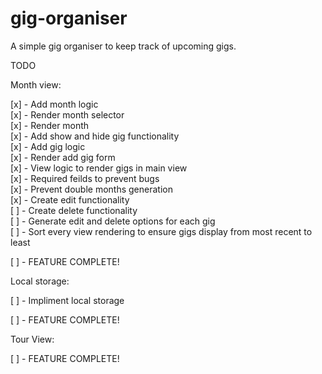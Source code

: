 # gig-organiser

A simple gig organiser to keep track of upcoming gigs.

TODO

Month view:

[x] - Add month logic\
[x] - Render month selector\
[x] - Render month\
[x] - Add show and hide gig functionality\
[x] - Add gig logic\
[x] - Render add gig form\
[x] - View logic to render gigs in main view\
[x] - Required feilds to prevent bugs\
[x] - Prevent double months generation\
[x] - Create edit functionality\
[ ] - Create delete functionality\
[ ] - Generate edit and delete options for each gig\
[ ] - Sort every view rendering to ensure gigs display from most recent to least

[ ] - FEATURE COMPLETE!

Local storage:

[ ] - Impliment local storage

[ ] - FEATURE COMPLETE!

Tour View:

[ ] - FEATURE COMPLETE!
